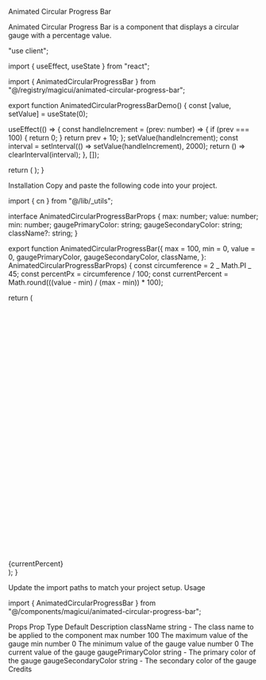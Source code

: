 Animated Circular Progress Bar

Animated Circular Progress Bar is a component that displays a circular gauge with a percentage value.

"use client";

import { useEffect, useState } from "react";

import { AnimatedCircularProgressBar } from "@/registry/magicui/animated-circular-progress-bar";

export function AnimatedCircularProgressBarDemo() {
const [value, setValue] = useState(0);

useEffect(() => {
const handleIncrement = (prev: number) => {
if (prev === 100) {
return 0;
}
return prev + 10;
};
setValue(handleIncrement);
const interval = setInterval(() => setValue(handleIncrement), 2000);
return () => clearInterval(interval);
}, []);

return (
<AnimatedCircularProgressBar
      max={100}
      min={0}
      value={value}
      gaugePrimaryColor="rgb(79 70 229)"
      gaugeSecondaryColor="rgba(0, 0, 0, 0.1)"
    />
);
}

Installation
Copy and paste the following code into your project.

import { cn } from "@/lib/\_utils";

interface AnimatedCircularProgressBarProps {
max: number;
value: number;
min: number;
gaugePrimaryColor: string;
gaugeSecondaryColor: string;
className?: string;
}

export function AnimatedCircularProgressBar({
max = 100,
min = 0,
value = 0,
gaugePrimaryColor,
gaugeSecondaryColor,
className,
}: AnimatedCircularProgressBarProps) {
const circumference = 2 _ Math.PI _ 45;
const percentPx = circumference / 100;
const currentPercent = Math.round(((value - min) / (max - min)) \* 100);

return (
<div
className={cn("relative size-40 text-2xl font-semibold", className)}
style={
{
"--circle-size": "100px",
"--circumference": circumference,
"--percent-to-px": `${percentPx}px`,
"--gap-percent": "5",
"--offset-factor": "0",
"--transition-length": "1s",
"--transition-step": "200ms",
"--delay": "0s",
"--percent-to-deg": "3.6deg",
transform: "translateZ(0)",
} as React.CSSProperties
} >
<svg
        fill="none"
        className="size-full"
        strokeWidth="2"
        viewBox="0 0 100 100"
      >
{currentPercent <= 90 && currentPercent >= 0 && (
<circle
cx="50"
cy="50"
r="45"
strokeWidth="10"
strokeDashoffset="0"
strokeLinecap="round"
strokeLinejoin="round"
className=" opacity-100"
style={
{
stroke: gaugeSecondaryColor,
"--stroke-percent": 90 - currentPercent,
"--offset-factor-secondary": "calc(1 - var(--offset-factor))",
strokeDasharray:
"calc(var(--stroke-percent) _ var(--percent-to-px)) var(--circumference)",
transform:
"rotate(calc(1turn - 90deg - (var(--gap-percent) _ var(--percent-to-deg) _ var(--offset-factor-secondary)))) scaleY(-1)",
transition: "all var(--transition-length) ease var(--delay)",
transformOrigin:
"calc(var(--circle-size) / 2) calc(var(--circle-size) / 2)",
} as React.CSSProperties
}
/>
)}
<circle
cx="50"
cy="50"
r="45"
strokeWidth="10"
strokeDashoffset="0"
strokeLinecap="round"
strokeLinejoin="round"
className="opacity-100"
style={
{
stroke: gaugePrimaryColor,
"--stroke-percent": currentPercent,
strokeDasharray:
"calc(var(--stroke-percent) _ var(--percent-to-px)) var(--circumference)",
transition:
"var(--transition-length) ease var(--delay),stroke var(--transition-length) ease var(--delay)",
transitionProperty: "stroke-dasharray,transform",
transform:
"rotate(calc(-90deg + var(--gap-percent) _ var(--offset-factor) _ var(--percent-to-deg)))",
transformOrigin:
"calc(var(--circle-size) / 2) calc(var(--circle-size) / 2)",
} as React.CSSProperties
}
/>
</svg>
<span
        data-current-value={currentPercent}
        className="duration-[var(--transition-length)] delay-[var(--delay)] absolute inset-0 m-auto size-fit ease-linear animate-in fade-in"
      >
{currentPercent}
</span>
</div>
);
}

Update the import paths to match your project setup.
Usage

import { AnimatedCircularProgressBar } from "@/components/magicui/animated-circular-progress-bar";

<AnimatedCircularProgressBar />

Props
Prop Type Default Description
className string - The class name to be applied to the component
max number 100 The maximum value of the gauge
min number 0 The minimum value of the gauge
value number 0 The current value of the gauge
gaugePrimaryColor string - The primary color of the gauge
gaugeSecondaryColor string - The secondary color of the gauge
Credits
